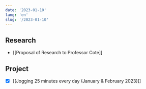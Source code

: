 ```yaml
---
date: '2023-01-10'
lang: 'en'
slug: '/2023-01-10'
---
```


## Research

- [[Proposal of Research to Professor Cote]]

## Project

- [x] [[Jogging 25 minutes every day (January & February 2023)]]
